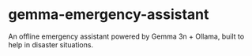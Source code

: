 # gemma-emergency-assistant
An offline emergency assistant powered by Gemma 3n + Ollama, built to help in disaster situations.
